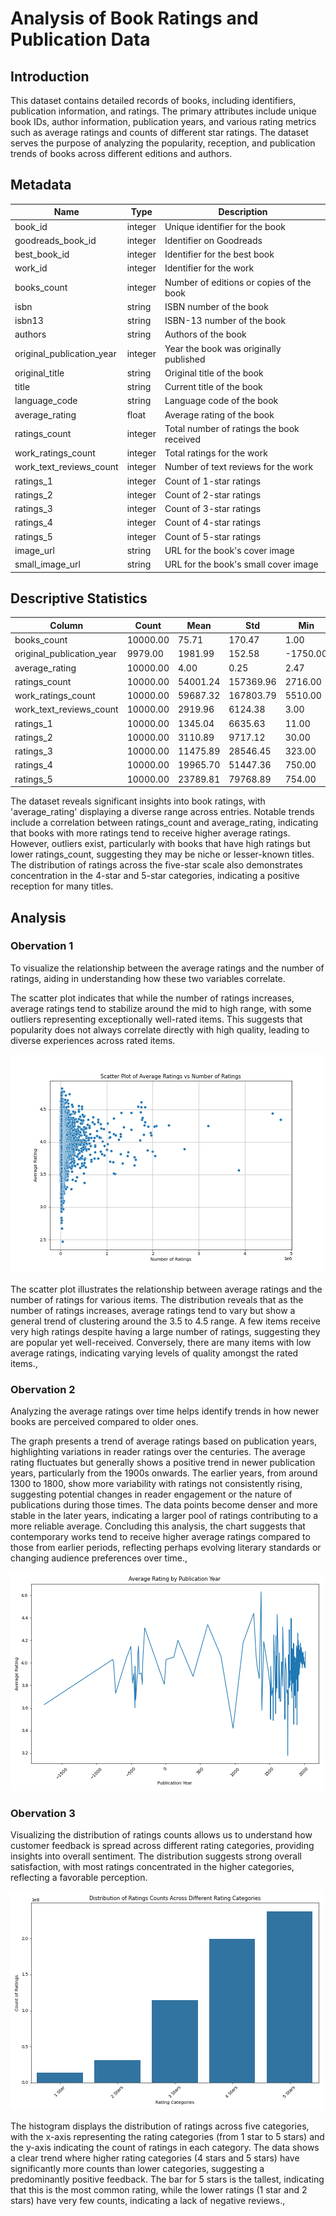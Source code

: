 # Analysis of Book Ratings and Publication Data
## Introduction
This dataset contains detailed records of books, including identifiers, publication information, and ratings. The primary attributes include unique book IDs, author information, publication years, and various rating metrics such as average ratings and counts of different star ratings. The dataset serves the purpose of analyzing the popularity, reception, and publication trends of books across different editions and authors.
## Metadata

|Name  |Type  |Description  |
|------|------|-------------|
| book_id | integer | Unique identifier for the book |
| goodreads_book_id | integer | Identifier on Goodreads |
| best_book_id | integer | Identifier for the best book |
| work_id | integer | Identifier for the work |
| books_count | integer | Number of editions or copies of the book |
| isbn | string | ISBN number of the book |
| isbn13 | string | ISBN-13 number of the book |
| authors | string | Authors of the book |
| original_publication_year | integer | Year the book was originally published |
| original_title | string | Original title of the book |
| title | string | Current title of the book |
| language_code | string | Language code of the book |
| average_rating | float | Average rating of the book |
| ratings_count | integer | Total number of ratings the book received |
| work_ratings_count | integer | Total ratings for the work |
| work_text_reviews_count | integer | Number of text reviews for the work |
| ratings_1 | integer | Count of 1-star ratings |
| ratings_2 | integer | Count of 2-star ratings |
| ratings_3 | integer | Count of 3-star ratings |
| ratings_4 | integer | Count of 4-star ratings |
| ratings_5 | integer | Count of 5-star ratings |
| image_url | string | URL for the book's cover image |
| small_image_url | string | URL for the book's small cover image |
## Descriptive Statistics
| Column | Count | Mean | Std | Min | 25% | 50% | 75% | Max |
|--------|-------|------|-----|-----|-----|-----|-----|-----|
| books_count | 10000.00 | 75.71 | 170.47 | 1.00 | 23.00 | 40.00 | 67.00 | 3455.00 |
| original_publication_year | 9979.00 | 1981.99 | 152.58 | -1750.00 | 1990.00 | 2004.00 | 2011.00 | 2017.00 |
| average_rating | 10000.00 | 4.00 | 0.25 | 2.47 | 3.85 | 4.02 | 4.18 | 4.82 |
| ratings_count | 10000.00 | 54001.24 | 157369.96 | 2716.00 | 13568.75 | 21155.50 | 41053.50 | 4780653.00 |
| work_ratings_count | 10000.00 | 59687.32 | 167803.79 | 5510.00 | 15438.75 | 23832.50 | 45915.00 | 4942365.00 |
| work_text_reviews_count | 10000.00 | 2919.96 | 6124.38 | 3.00 | 694.00 | 1402.00 | 2744.25 | 155254.00 |
| ratings_1 | 10000.00 | 1345.04 | 6635.63 | 11.00 | 196.00 | 391.00 | 885.00 | 456191.00 |
| ratings_2 | 10000.00 | 3110.89 | 9717.12 | 30.00 | 656.00 | 1163.00 | 2353.25 | 436802.00 |
| ratings_3 | 10000.00 | 11475.89 | 28546.45 | 323.00 | 3112.00 | 4894.00 | 9287.00 | 793319.00 |
| ratings_4 | 10000.00 | 19965.70 | 51447.36 | 750.00 | 5405.75 | 8269.50 | 16023.50 | 1481305.00 |
| ratings_5 | 10000.00 | 23789.81 | 79768.89 | 754.00 | 5334.00 | 8836.00 | 17304.50 | 3011543.00 |

The dataset reveals significant insights into book ratings, with 'average_rating' displaying a diverse range across entries. Notable trends include a correlation between ratings_count and average_rating, indicating that books with more ratings tend to receive higher average ratings. However, outliers exist, particularly with books that have high ratings but lower ratings_count, suggesting they may be niche or lesser-known titles. The distribution of ratings across the five-star scale also demonstrates concentration in the 4-star and 5-star categories, indicating a positive reception for many titles.
## Analysis

### Obervation 1
To visualize the relationship between the average ratings and the number of ratings, aiding in understanding how these two variables correlate.

The scatter plot indicates that while the number of ratings increases, average ratings tend to stabilize around the mid to high range, with some outliers representing exceptionally well-rated items. This suggests that popularity does not always correlate directly with high quality, leading to diverse experiences across rated items.

![scatter_average_ratings.png](scatter_average_ratings.png)

The scatter plot illustrates the relationship between average ratings and the number of ratings for various items. The distribution reveals that as the number of ratings increases, average ratings tend to vary but show a general trend of clustering around the 3.5 to 4.5 range. A few items receive very high ratings despite having a large number of ratings, suggesting they are popular yet well-received. Conversely, there are many items with low average ratings, indicating varying levels of quality amongst the rated items.,


### Obervation 2
Analyzing the average ratings over time helps identify trends in how newer books are perceived compared to older ones.

The graph presents a trend of average ratings based on publication years, highlighting variations in reader ratings over the centuries. The average rating fluctuates but generally shows a positive trend in newer publication years, particularly from the 1900s onwards. The earlier years, from around 1300 to 1800, show more variability with ratings not consistently rising, suggesting potential changes in reader engagement or the nature of publications during those times. The data points become denser and more stable in the later years, indicating a larger pool of ratings contributing to a more reliable average. 
Concluding this analysis, the chart suggests that contemporary works tend to receive higher average ratings compared to those from earlier periods, reflecting perhaps evolving literary standards or changing audience preferences over time.,

![average_rating_by_publication_year.png](average_rating_by_publication_year.png) 



### Obervation 3
Visualizing the distribution of ratings counts allows us to understand how customer feedback is spread across different rating categories, providing insights into overall sentiment.
The distribution suggests strong overall satisfaction, with most ratings concentrated in the higher categories, reflecting a favorable perception.

![ratings_distribution.png](ratings_distribution.png)

The histogram displays the distribution of ratings across five categories, with the x-axis representing the rating categories (from 1 star to 5 stars) and the y-axis indicating the count of ratings in each category. The data shows a clear trend where higher rating categories (4 stars and 5 stars) have significantly more counts than lower categories, suggesting a predominantly positive feedback. The bar for 5 stars is the tallest, indicating that this is the most common rating, while the lower ratings (1 star and 2 stars) have very few counts, indicating a lack of negative reviews., 

